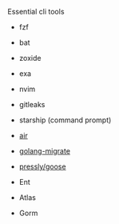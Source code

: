 Essential cli tools  
- fzf  
- bat  
- zoxide  
- exa  
- nvim
- gitleaks
- starship (command prompt)  

- [air](https://github.com/air-verse/air)
- [golang-migrate](https://github.com/golang-migrate/migrate)
- [pressly/goose](https://github.com/pressly/goose)

- Ent
- Atlas
- Gorm
